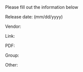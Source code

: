 Please fill out the information below

Release date: (mm/dd/yyyy)

Vendor: 

Link: 

PDF:

Group:

Other:

